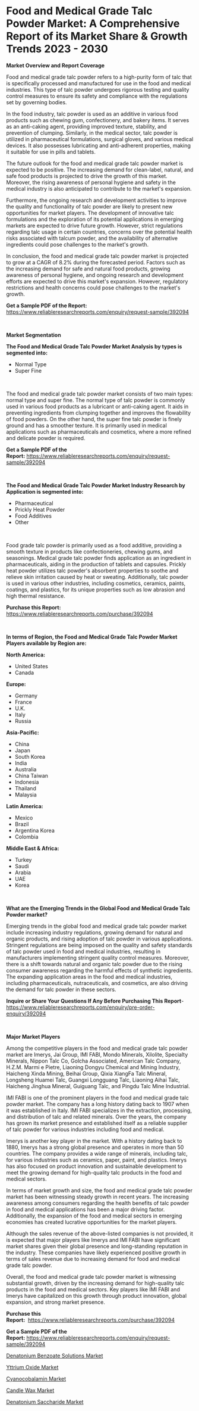 <p><h1>Food and Medical Grade Talc Powder Market: A Comprehensive Report of its Market Share & Growth Trends 2023 - 2030</h1></p><p><strong>Market Overview and Report Coverage</strong></p>
<p><p>Food and medical grade talc powder refers to a high-purity form of talc that is specifically processed and manufactured for use in the food and medical industries. This type of talc powder undergoes rigorous testing and quality control measures to ensure its safety and compliance with the regulations set by governing bodies.</p><p>In the food industry, talc powder is used as an additive in various food products such as chewing gum, confectionery, and bakery items. It serves as an anti-caking agent, providing improved texture, stability, and prevention of clumping. Similarly, in the medical sector, talc powder is utilized in pharmaceutical formulations, surgical gloves, and various medical devices. It also possesses lubricating and anti-adherent properties, making it suitable for use in pills and tablets.</p><p>The future outlook for the food and medical grade talc powder market is expected to be positive. The increasing demand for clean-label, natural, and safe food products is projected to drive the growth of this market. Moreover, the rising awareness of personal hygiene and safety in the medical industry is also anticipated to contribute to the market's expansion.</p><p>Furthermore, the ongoing research and development activities to improve the quality and functionality of talc powder are likely to present new opportunities for market players. The development of innovative talc formulations and the exploration of its potential applications in emerging markets are expected to drive future growth. However, strict regulations regarding talc usage in certain countries, concerns over the potential health risks associated with talcum powder, and the availability of alternative ingredients could pose challenges to the market's growth.</p><p>In conclusion, the food and medical grade talc powder market is projected to grow at a CAGR of 8.2% during the forecasted period. Factors such as the increasing demand for safe and natural food products, growing awareness of personal hygiene, and ongoing research and development efforts are expected to drive this market's expansion. However, regulatory restrictions and health concerns could pose challenges to the market's growth.</p></p>
<p><strong>Get a Sample PDF of the Report:</strong> <a href="https://www.reliableresearchreports.com/enquiry/request-sample/392094">https://www.reliableresearchreports.com/enquiry/request-sample/392094</a></p>
<p>&nbsp;</p>
<p><strong>Market Segmentation</strong></p>
<p><strong>The Food and Medical Grade Talc Powder Market Analysis by types is segmented into:</strong></p>
<p><ul><li>Normal Type</li><li>Super Fine</li></ul></p>
<p>&nbsp;</p>
<p><p>The food and medical grade talc powder market consists of two main types: normal type and super fine. The normal type of talc powder is commonly used in various food products as a lubricant or anti-caking agent. It aids in preventing ingredients from clumping together and improves the flowability of food powders. On the other hand, the super fine talc powder is finely ground and has a smoother texture. It is primarily used in medical applications such as pharmaceuticals and cosmetics, where a more refined and delicate powder is required.</p></p>
<p><strong>Get a Sample PDF of the Report:</strong>&nbsp;<a href="https://www.reliableresearchreports.com/enquiry/request-sample/392094">https://www.reliableresearchreports.com/enquiry/request-sample/392094</a></p>
<p>&nbsp;</p>
<p><strong>The Food and Medical Grade Talc Powder Market Industry Research by Application is segmented into:</strong></p>
<p><ul><li>Pharmaceutical</li><li>Prickly Heat Powder</li><li>Food Additives</li><li>Other</li></ul></p>
<p>&nbsp;</p>
<p><p>Food grade talc powder is primarily used as a food additive, providing a smooth texture in products like confectioneries, chewing gums, and seasonings. Medical grade talc powder finds application as an ingredient in pharmaceuticals, aiding in the production of tablets and capsules. Prickly heat powder utilizes talc powder's absorbent properties to soothe and relieve skin irritation caused by heat or sweating. Additionally, talc powder is used in various other industries, including cosmetics, ceramics, paints, coatings, and plastics, for its unique properties such as low abrasion and high thermal resistance.</p></p>
<p><strong>Purchase this Report:</strong>&nbsp; <a href="https://www.reliableresearchreports.com/purchase/392094">https://www.reliableresearchreports.com/purchase/392094</a></p>
<p>&nbsp;</p>
<p><strong>In terms of Region, the Food and Medical Grade Talc Powder Market Players available by Region are:</strong></p>
<p>
    <p> <strong> North America: </strong>
        <ul>
            <li>United States</li>
            <li>Canada</li>
        </ul>
        </p> 
    <p> <strong> Europe: </strong>
        <ul>
            <li>Germany</li>
            <li>France</li>
            <li>U.K.</li>
            <li>Italy</li>
            <li>Russia</li>
        </ul>
        </p> 
    <p> <strong> Asia-Pacific: </strong>
        <ul>
            <li>China</li>
            <li>Japan</li>
            <li>South Korea</li>
            <li>India</li>
            <li>Australia</li>
            <li>China Taiwan</li>
            <li>Indonesia</li>
            <li>Thailand</li>
            <li>Malaysia</li>
        </ul>
        </p> 
    <p> <strong> Latin America: </strong>
        <ul>
            <li>Mexico</li>
            <li>Brazil</li>
            <li>Argentina Korea</li>
            <li>Colombia</li>
        </ul>
        </p> 
    <p> <strong> Middle East & Africa: </strong>
        <ul>
            <li>Turkey</li>
            <li>Saudi</li>
            <li>Arabia</li>
            <li>UAE</li>
            <li>Korea</li>
        </ul>
    </p>
    </p>
<p>&nbsp;</p>
<p><strong>What are the Emerging Trends in the Global Food and Medical Grade Talc Powder market?</strong></p>
<p><p>Emerging trends in the global food and medical grade talc powder market include increasing industry regulations, growing demand for natural and organic products, and rising adoption of talc powder in various applications. Stringent regulations are being imposed on the quality and safety standards of talc powder used in food and medical industries, resulting in manufacturers implementing stringent quality control measures. Moreover, there is a shift towards natural and organic talc powder due to the rising consumer awareness regarding the harmful effects of synthetic ingredients. The expanding application areas in the food and medical industries, including pharmaceuticals, nutraceuticals, and cosmetics, are also driving the demand for talc powder in these sectors.</p></p>
<p><strong>Inquire or Share Your Questions If Any Before Purchasing This Report</strong>- <a href="https://www.reliableresearchreports.com/enquiry/pre-order-enquiry/392094">https://www.reliableresearchreports.com/enquiry/pre-order-enquiry/392094</a></p>
<p>&nbsp;</p>
<p><strong>Major Market Players</strong></p>
<p><p>Among the competitive players in the food and medical grade talc powder market are Imerys, Jai Group, IMI FABI, Mondo Minerals, Xilolite, Specialty Minerals, Nippon Talc Co, Golcha Associated, American Talc Company, H.Z.M. Marmi e Pietre, Liaoning Dongyu Chemical and Mining Industry, Haicheng Xinda Mining, Beihai Group, Qixia XiangFa Talc Mineral, Longsheng Huamei Talc, Guangxi Longguang Talc, Liaoning Aihai Talc, Haicheng Jinghua Mineral, Guiguang Talc, and Pingdu Talc Mine Industrial.</p><p>IMI FABI is one of the prominent players in the food and medical grade talc powder market. The company has a long history dating back to 1907 when it was established in Italy. IMI FABI specializes in the extraction, processing, and distribution of talc and related minerals. Over the years, the company has grown its market presence and established itself as a reliable supplier of talc powder for various industries including food and medical.</p><p>Imerys is another key player in the market. With a history dating back to 1880, Imerys has a strong global presence and operates in more than 50 countries. The company provides a wide range of minerals, including talc, for various industries such as ceramics, paper, paint, and plastics. Imerys has also focused on product innovation and sustainable development to meet the growing demand for high-quality talc products in the food and medical sectors.</p><p>In terms of market growth and size, the food and medical grade talc powder market has been witnessing steady growth in recent years. The increasing awareness among consumers regarding the health benefits of talc powder in food and medical applications has been a major driving factor. Additionally, the expansion of the food and medical sectors in emerging economies has created lucrative opportunities for the market players.</p><p>Although the sales revenue of the above-listed companies is not provided, it is expected that major players like Imerys and IMI FABI have significant market shares given their global presence and long-standing reputation in the industry. These companies have likely experienced positive growth in terms of sales revenue due to increasing demand for food and medical grade talc powder.</p><p>Overall, the food and medical grade talc powder market is witnessing substantial growth, driven by the increasing demand for high-quality talc products in the food and medical sectors. Key players like IMI FABI and Imerys have capitalized on this growth through product innovation, global expansion, and strong market presence.</p></p>
<p><strong>Purchase this Report:</strong>&nbsp;&nbsp;<a href="https://www.reliableresearchreports.com/purchase/392094">https://www.reliableresearchreports.com/purchase/392094</a></p>
<p></p>
<p><strong>Get a Sample PDF of the Report:</strong>&nbsp;<a href="https://www.reliableresearchreports.com/enquiry/request-sample/392094">https://www.reliableresearchreports.com/enquiry/request-sample/392094</a></p>
<p><p><a href="https://github.com/rahu1501/Market-Research-Report-List-1/blob/main/denatonium-benzoate-solutions-market.md">Denatonium Benzoate Solutions Market</a></p><p><a href="https://medium.com/@nayanmongiarp23/yttrium-oxide-market-analysis-its-cagr-market-segmentation-and-global-industry-overview-6957a2773ef8">Yttrium Oxide Market</a></p><p><a href="https://medium.com/@ishankishanrp23/decoding-cyanocobalamin-market-metrics-market-share-trends-and-growth-patterns-347a65d65523">Cyanocobalamin Market</a></p><p><a href="https://medium.com/@klrahulrp23/candle-wax-market-the-key-to-successful-business-strategy-forecast-till-2030-c14b5007210e">Candle Wax Market</a></p><p><a href="https://github.com/rahu1502/Market-Research-Report-List-1/blob/main/denatonium-saccharide-market.md">Denatonium Saccharide Market</a></p></p>
